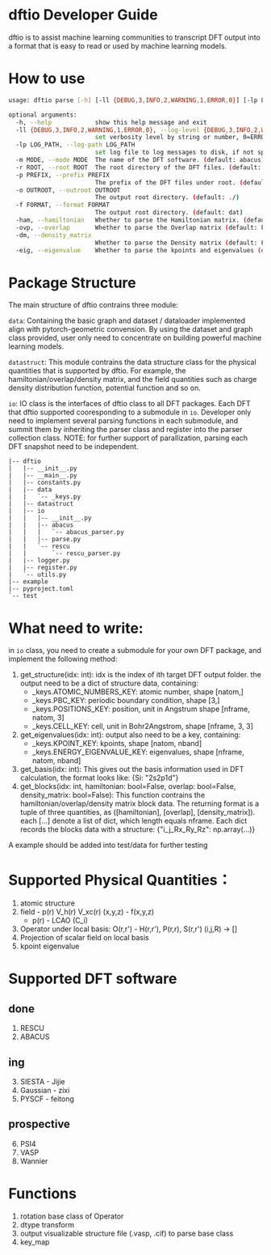 # dftio Developer Guide
dftio is to assist machine learning communities to transcript DFT output into a format that is easy to read or used by machine learning models.

# How to use
```bash
usage: dftio parse [-h] [-ll {DEBUG,3,INFO,2,WARNING,1,ERROR,0}] [-lp LOG_PATH] [-m MODE] [-r ROOT] [-p PREFIX] [-o OUTROOT] [-f FORMAT] [-ham] [-ovp] [-dm] [-eig]

optional arguments:
  -h, --help            show this help message and exit
  -ll {DEBUG,3,INFO,2,WARNING,1,ERROR,0}, --log-level {DEBUG,3,INFO,2,WARNING,1,ERROR,0}
                        set verbosity level by string or number, 0=ERROR, 1=WARNING, 2=INFO and 3=DEBUG (default: INFO)
  -lp LOG_PATH, --log-path LOG_PATH
                        set log file to log messages to disk, if not specified, the logs will only be output to console (default: None)
  -m MODE, --mode MODE  The name of the DFT software. (default: abacus)
  -r ROOT, --root ROOT  The root directory of the DFT files. (default: ./)
  -p PREFIX, --prefix PREFIX
                        The prefix of the DFT files under root. (default: frame)
  -o OUTROOT, --outroot OUTROOT
                        The output root directory. (default: ./)
  -f FORMAT, --format FORMAT
                        The output root directory. (default: dat)
  -ham, --hamiltonian   Whether to parse the Hamiltonian matrix. (default: False)
  -ovp, --overlap       Whether to parse the Overlap matrix (default: False)
  -dm, --density_matrix
                        Whether to parse the Density matrix (default: False)
  -eig, --eigenvalue    Whether to parse the kpoints and eigenvalues (default: False)
```

# Package Structure
The main structure of dftio contrains three module:

`data`: Containing the basic graph and dataset / dataloader implemented align with pytorch-geometric convension. By using the dataset and graph class provided, user only need to concentrate on building powerful machine learning models.

`datastruct`: This module contrains the data structure class for the physical quantities that is supported by dftio. For example, the hamiltonian/overlap/density matrix, and the field quantities such as charge density distribution function, potential function and so on.

`io`: IO class is the interfaces of dftio class to all DFT packages. Each DFT that dftio supported cooresponding to a submodule in `io`. Developer only need to implement several parsing functions in each submodule, and summit them by inheriting the parser class and register into the parser collection class. NOTE: for further support of parallization, parsing each DFT snapshot need to be independent.

```
|-- dftio
|   |-- __init__.py
|   |-- __main__.py
|   |-- constants.py
|   |-- data
|   |   `-- _keys.py
|   |-- datastruct
|   |-- io
|   |   |-- __init__.py
|   |   |-- abacus
|   |   |   `-- abacus_parser.py
|   |   |-- parse.py
|   |   `-- rescu
|   |       `-- rescu_parser.py
|   |-- logger.py
|   |-- register.py
|   `-- utils.py
|-- example
|-- pyproject.toml
`-- test
```

# What need to write:
in `io` class, you need to create a submodule for your own DFT package, and implement the following method:

1. get_structure(idx: int): idx is the index of ith target DFT output folder. the output need to be a dict of structure data, containing:
    - _keys.ATOMIC_NUMBERS_KEY: atomic number, shape [natom,]
    - _keys.PBC_KEY: periodic boundary condition, shape [3,]
    - _keys.POSITIONS_KEY: position, unit in Angstrum shape [nframe, natom, 3]
    - _keys.CELL_KEY: cell, unit in Bohr2Angstrom, shape [nframe, 3, 3]
2. get_eigenvalues(idx: int): output also need to be a key, containing:
    - _keys.KPOINT_KEY: kpoints, shape [natom, nband]
    - _keys.ENERGY_EIGENVALUE_KEY: eigenvalues, shape [nframe, natom, nband]
3. get_basis(idx: int): This gives out the basis information used in DFT calculation, the format looks like: {Si: "2s2p1d"}
4. get_blocks(idx: int, hamiltonian: bool=False, overlap: bool=False, density_matrix: bool=False): This function contrains the hamiltonian/overlap/density matrix block data. The returning format is a tuple of three quantities, as ([hamiltonian], [overlap], [density_matrix]). each [...] denote a list of dict, which length equals nframe. Each dict records the blocks data with a structure: {"i_j_Rx_Ry_Rz": np.array(...)}

A example should be added into test/data for further testing

# Supported Physical Quantities：
1. atomic structure
2. field - p(r) V_h(r) V_xc(r) (x,y,z) - f(x,y,z)
    - p(r) - LCAO (C_i)
3. Operator under local basis: O(r,r') - H(r,r'), P(r,r), S(r,r') (i,j,R) -> []
4. Projection of scalar field on local basis
5. kpoint eigenvalue

# Supported DFT software
## done
1. RESCU
2. ABACUS

## ing
3. SIESTA - Jijie
4. Gaussian - zixi
5. PYSCF - feitong

## prospective
6. PSI4
7. VASP
8. Wannier

# Functions
1. rotation base class of Operator
2. dtype transform
3. output visualizable structure file (.vasp, .cif) to parse base class
4. key_map